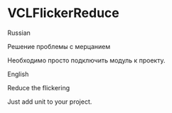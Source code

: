 # VCLFlickerReduce


Russian

Решение проблемы с мерцанием
 
Необходимо просто подключить модуль к проекту.



English

Reduce the flickering

Just add unit to your project.
